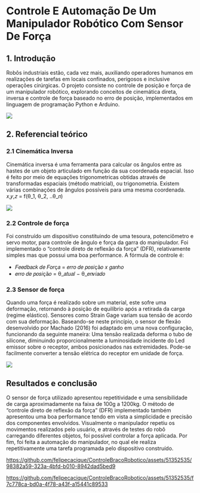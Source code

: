 # Controle E Automação De Um Manipulador Robótico Com Sensor De Força


## 1. Introdução
Robôs industriais estão, cada vez mais, auxiliando operadores humanos em realizações de tarefas em locais confinados, perigosos e inclusive operações cirúrgicas. O projeto consiste no controle de posição e força de um manipulador robótico, explorando conceitos de cinemática direta, inversa e controle de força baseado no erro de posição, implementados em linguagem de programação Python e Arduino.

<img src="https://github.com/felipecacique/BracoRobotico/blob/main/img/fluxograma.png" />

## 2. Referencial teórico
### 2.1 Cinemática Inversa
Cinemática inversa é uma ferramenta para calcular os ângulos entre as hastes de um objeto articulado em função da sua coordenada espacial. Isso é feito por meio de equações trigonometricas obtidas através de transformadas espaciais (método matricial), ou trigonometria. Existem várias combinações de ângulos possíveis para uma mesma coordenada. 
𝑥,𝑦,𝑧 = f(θ_1, θ_2, ..θ_𝑛)

<img src="https://github.com/felipecacique/BracoRobotico/blob/main/img/cinematica_inversa.png" />

### 2.2 Controle de força
Foi construído um dispositivo constituindo de uma tesoura, potenciômetro e servo motor, para controle de ângulo e força da garra do manipulador. Foi implementado o “controle direto de reflexão da força” (DFR), relativamente simples mas que possui uma boa performance. 
A fórmula de controle é:
- 𝐹𝑒𝑒𝑑𝑏𝑎𝑐𝑘 𝑑𝑒 𝐹𝑜𝑟ç𝑎 = 𝑒𝑟𝑟𝑜 𝑑𝑒 𝑝𝑜𝑠𝑖çã𝑜 𝑥 𝑔𝑎𝑛ℎ𝑜
- 𝑒𝑟𝑟𝑜 𝑑𝑒 𝑝𝑜𝑠𝑖çã𝑜 = θ_𝑎𝑡𝑢𝑎𝑙 − θ_𝑒𝑛𝑣𝑖𝑎𝑑𝑜

### 2.3 Sensor de força
Quando uma força é realizado sobre um material, este sofre uma deformação, retornando à posição de equilíbrio após a retirada da carga (regime elástico). Sensores como Strain Gage variam sua tensão de acordo com sua deformação. Baseando-se neste princípio, o sensor de flexão desenvolvido por Machado (2016) foi adaptado em uma nova configuração, funcionando da seguinte maneira: Uma tensão realizada deforma o tubo de silicone, diminuindo proporcionalmente a luminosidade incidente do Led emissor sobre o receptor, ambos posicionados nas extremidades. Pode-se facilmente converter a tensão elétrica do receptor em unidade de força.

<img src="https://github.com/felipecacique/BracoRobotico/blob/main/img/feedback_forca.png" />

## Resultados e conclusão
O sensor de força utilizado apresentou repetitividade e uma sensibilidade de carga aproximadamente na faixa de 100g a 1200kg. O método de “controle direto de reflexão da força” (DFR) implementado também apresentou uma boa performance tendo em vista a simplicidade e precisão dos componentes envolvidos. Visualmente o manipulador repetiu os movimentos realizados pelo usuário, e através de testes do robô carregando diferentes objetos, foi possível controlar a força aplicada. Por fim, foi feita a automação do manipulador, no qual ele realiza repetitivamente uma tarefa programada pelo dispositivo construído.



https://github.com/felipecacique/ControleBracoRobotico/assets/51352535/98382a59-323a-4bfd-b010-8942dad5bed9



https://github.com/felipecacique/ControleBracoRobotico/assets/51352535/f7c778ca-bd0a-4f78-a43f-a15441c89533


